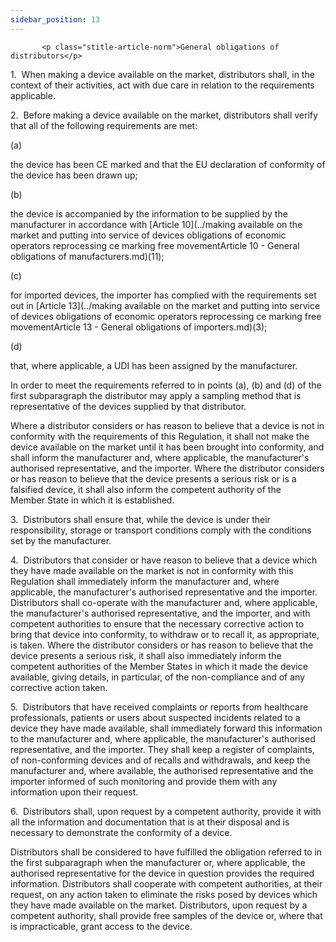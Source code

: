 ```yaml
---
sidebar_position: 13
---
```

           <p class="stitle-article-norm">General obligations of distributors</p>
   <p class="norm">1.&nbsp;&nbsp;When making a device available on the 
market, distributors shall, in the context of their activities, act with
 due care in relation to the requirements applicable.</p>
   <p class="norm">2.&nbsp;&nbsp;Before making a device available on the
 market, distributors shall verify that all of the following 
requirements are met:</p>
   <div class="grid-container grid-list">
      <div class="list grid-list-column-1">
         <span>(a)&nbsp;</span>
      </div>
      <div class="grid-list-column-2">
         <p class="norm">the device has been CE marked and that the EU declaration of conformity of the device has been drawn up;</p>
      </div>
   </div>
   <div class="grid-container grid-list">
      <div class="list grid-list-column-1">
         <span>(b)&nbsp;</span>
      </div>
      <div class="grid-list-column-2">
         <p class="norm">the device is accompanied by the information to be supplied by the manufacturer in accordance with [Article&nbsp;10](../making available on the market and putting  into service of devices obligations of economic operators  reprocessing ce marking free movementArticle 10 - General obligations of manufacturers.md)(11);</p>
      </div>
   </div>
   <div class="grid-container grid-list">
      <div class="list grid-list-column-1">
         <span>(c)&nbsp;</span>
      </div>
      <div class="grid-list-column-2">
         <p class="norm">for imported devices, the importer has complied with the requirements set out in [Article&nbsp;13](../making available on the market and putting  into service of devices obligations of economic operators  reprocessing ce marking free movementArticle 13 - General obligations of importers.md)(3);</p>
      </div>
   </div>
   <div class="grid-container grid-list">
      <div class="list grid-list-column-1">
         <span>(d)&nbsp;</span>
      </div>
      <div class="grid-list-column-2">
         <p class="norm">that, where applicable, a UDI has been assigned by the manufacturer.</p>
      </div>
   </div>
   <p class="norm">In order to meet the requirements referred to in 
points (a), (b) and (d) of the first subparagraph&nbsp;the distributor 
may apply a sampling method that is representative of the devices 
supplied by that distributor.</p>
   <p class="norm">Where a distributor considers or has reason to 
believe that a device is not in conformity with the requirements of this
 Regulation, it shall not make the device available on the market until 
it has been brought into conformity, and shall inform the manufacturer 
and, where applicable, the manufacturer's authorised representative, and
 the importer. Where the distributor considers or has reason to believe 
that the device presents a serious risk or is a falsified device, it 
shall also inform the competent authority of the Member&nbsp;State in 
which it is established.</p>
   <p class="norm">3.&nbsp;&nbsp;Distributors shall ensure that, while 
the device is under their responsibility, storage or transport 
conditions comply with the conditions set by the manufacturer.</p>
   <p class="norm">4.&nbsp;&nbsp;Distributors that consider or have 
reason to believe that a device which they have made available on the 
market is not in conformity with this Regulation shall immediately 
inform the manufacturer and, where applicable, the manufacturer's 
authorised representative and the importer. Distributors shall 
co-operate with the manufacturer and, where applicable, the 
manufacturer's authorised representative, and the importer, and with 
competent authorities to ensure that the necessary corrective action to 
bring that device into conformity, to withdraw or to recall it, as 
appropriate, is taken. Where the distributor considers or has reason to 
believe that the device presents a serious risk, it shall also 
immediately inform the competent authorities of the Member&nbsp;States 
in which it made the device available, giving details, in particular, of
 the non-compliance and of any corrective action taken.</p>
   <p class="norm">5.&nbsp;&nbsp;Distributors that have received 
complaints or reports from healthcare professionals, patients or users 
about suspected incidents related to a device they have made available, 
shall immediately forward this information to the manufacturer and, 
where applicable, the manufacturer's authorised representative, and the 
importer. They shall keep a register of complaints, of non-conforming 
devices and of recalls and withdrawals, and keep the manufacturer and, 
where available, the authorised representative and the importer informed
 of such monitoring and provide them with any information upon their 
request.</p>
   <p class="norm">6.&nbsp;&nbsp;Distributors shall, upon request by a 
competent authority, provide it with all the information and 
documentation that is at their disposal and is necessary to demonstrate 
the conformity of a device.</p>
   <p class="norm">Distributors shall be considered to have fulfilled 
the obligation referred to in the first subparagraph&nbsp;when the 
manufacturer or, where applicable, the authorised representative for the
 device in question provides the required information. Distributors 
shall cooperate with competent authorities, at their request, on any 
action taken to eliminate the risks posed by devices which they have 
made available on the market. Distributors, upon request by a competent 
authority, shall provide free samples of the device or, where that is 
impracticable, grant access to the device.</p>